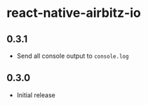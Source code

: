 # react-native-airbitz-io

## 0.3.1

* Send all console output to `console.log`

## 0.3.0

* Initial release
